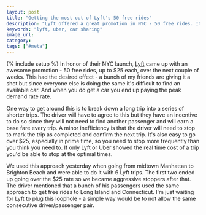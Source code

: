 ```yaml
---
layout: post
title: "Getting the most out of Lyft's 50 free rides"
description: "Lyft offered a great promotion in NYC - 50 free rides. It's possible to chain a bunch of short rides in order to get a long ride for free."
keywords: "lyft, uber, car sharing"
image_url:
category:
tags: ["#meta"]
---
```

{% include setup %}
In honor of their NYC launch, <a href="https://www.lyft.com/" target="_blank">Lyft</a> came up with an awesome promotion - 50 free rides, up to $25 each, over the next couple of weeks. This had the desired effect - a bunch of my friends are giving it a shot but since everyone else is doing the same it's difficult to find an available car. And when you do get a car you end up paying the peak demand rate rate.

One way to get around this is to break down a long trip into a series of shorter trips. The driver will have to agree to this but they have an incentive to do so since they will not need to find another passenger and will earn a base fare every trip. A minor inefficiency is that the driver will need to stop to mark the trip as completed and confirm the next trip. It's also easy to go over $25, especially in prime time, so you need to stop more frequently than you think you need to. If only Lyft or Uber showed the real time cost of a trip you'd be able to stop at the optimal times.

We used this approach yesterday when going from midtown Manhattan to Brighton Beach and were able to do it with 6 Lyft trips. The first two ended up going over the $25 rate so we became aggressive stoppers after that. The driver mentioned that a bunch of his passengers used the same approach to get free rides to Long Island and Connecticut. I'm just waiting for Lyft to plug this loophole - a simple way would be to not allow the same consecutive driver/passenger pair.